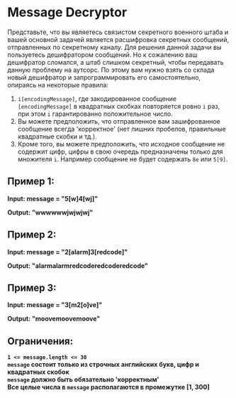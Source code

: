 # Message Decryptor

Представьте, что вы являетесь связистом секретного военного штаба и вашей основной задачей является расшифровка секретных сообщений, отправленных по секретному каналу. 
Для решения данной задачи вы пользуетесь дешифратором сообщений. Но к сожалению ваш дешифратор сломался, а штаб слишком секретный, чтобы передавать данную проблему на аутсорс.
По этому вам нужно взять со склада новый дешифратор и запрограммировать его самостоятельно, опираясь на некоторые правила:

1. `i[encodingMessage]`, где закодированное сообщение `[encodingMessage]` в квадратных скобках повторяется ровно `i` раз, при этом `i` гарантированно положительное число.
2.  Вы можете предположить, что отправленное вам зашифрованное сообщение всегда 'корректное' (нет лишних пробелов, правильные квадратные скобки и тд.).
3.  Кроме того, вы можете предположить, что исходное сообщение не содержит цифр, цифры в свою очередь предназначены только для множителя `i`. Например сообщение не будет содержать `8e` или `5[9]`.

## Пример 1:

**Input: message = "5[w]4[wj]"**

**Output: "wwwwwwjwjwjwj"**

## Пример 2:

**Input: message = "2[alarm]3[redcode]"**

**Output: "alarmalarmredcoderedcoderedcode"**

## Пример 3:

**Input: message = "3[m2[o]ve]"**

**Output: "moovemoovemoove"**

## Ограничения:

**`1 <= message.length <= 30`**   
**`message` состоит только из строчных английских букв, цифр и квадратных скобок**  
**`message` должно быть обязательно 'корректным'**   
**Все целые числа в `message` располагаются в промежутке [1, 300]**     


